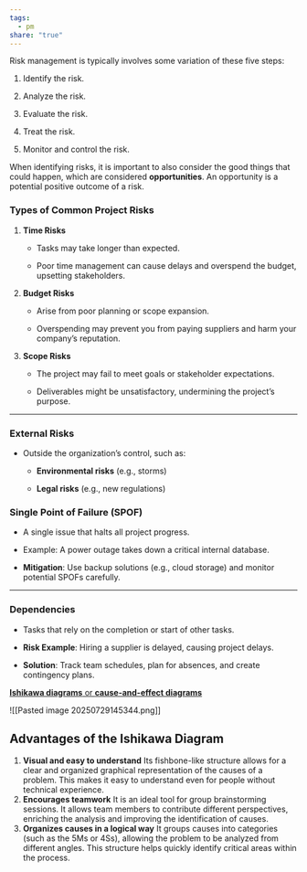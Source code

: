 ```yaml
---
tags:
  - pm
share: "true"
---
```

Risk management is typically involves some variation of these five steps:
1. Identify the risk.
    
2. Analyze the risk.
    
3. Evaluate the risk.
    
4. Treat the risk. 
    
5. Monitor and control the risk.

When identifying risks, it is important to also consider the good things that could happen, which are considered **opportunities**. An opportunity is a potential positive outcome of a risk.

### **Types of Common Project Risks**

1. **Time Risks**
    
    - Tasks may take longer than expected.
        
    - Poor time management can cause delays and overspend the budget, upsetting stakeholders.
        
    
2. **Budget Risks**
    
    - Arise from poor planning or scope expansion.
        
    - Overspending may prevent you from paying suppliers and harm your company’s reputation.
        
    
3. **Scope Risks**
    
    - The project may fail to meet goals or stakeholder expectations.
        
    - Deliverables might be unsatisfactory, undermining the project’s purpose.
        
    

---

### **External Risks**

- Outside the organization’s control, such as:
    
    - **Environmental risks** (e.g., storms)
        
    - **Legal risks** (e.g., new regulations)

### **Single Point of Failure (SPOF)**

- A single issue that halts all project progress.
    
- Example: A power outage takes down a critical internal database.
    
- **Mitigation**: Use backup solutions (e.g., cloud storage) and monitor potential SPOFs carefully.
    

---

### **Dependencies**

- Tasks that rely on the completion or start of other tasks.
    
- **Risk Example**: Hiring a supplier is delayed, causing project delays.
    
- **Solution**: Track team schedules, plan for absences, and create contingency plans.

[**Ishikawa diagrams** or **cause-and-effect diagrams**](https://en.wikipedia.org/wiki/Ishikawa_diagram)

![[Pasted image 20250729145344.png]]
## Advantages of the Ishikawa Diagram

1. **Visual and easy to understand** Its fishbone-like structure allows for a clear and organized graphical representation of the causes of a problem. This makes it easy to understand even for people without technical experience.
2. **Encourages teamwork** It is an ideal tool for group brainstorming sessions. It allows team members to contribute different perspectives, enriching the analysis and improving the identification of causes.
3. **Organizes causes in a logical way** It groups causes into categories (such as the 5Ms or 4Ss), allowing the problem to be analyzed from different angles. This structure helps quickly identify critical areas within the process.
